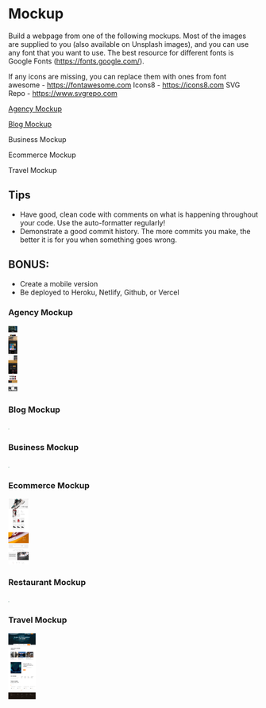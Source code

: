 # Mockup

Build a webpage from one of the following mockups. Most of the images are supplied to you (also available on Unsplash images), and you can use any font that you want to use. The best resource for different fonts is Google Fonts (https://fonts.google.com/). 

If any icons are missing, you can replace them with ones from 
font awesome - https://fontawesome.com
Icons8 - https://icons8.com
SVG Repo - https://www.svgrepo.com



[Agency Mockup](#agency-mockup)

[Blog Mockup](#blog-mockup)

Business Mockup 



Ecommerce Mockup



Travel Mockup





## Tips 

- Have good, clean code with comments on what is happening throughout your code. Use the auto-formatter regularly!
- Demonstrate a good commit history. The more commits you make, the better it is for you when something goes wrong.

## BONUS:
- Create a mobile version
- Be deployed to Heroku, Netlify, Github, or Vercel





### Agency Mockup



<img src="Agency/agency.jpg" style="zoom:13%;" />





### Blog Mockup

<img src="Blog/Blog.png" style="zoom:13%;" />



### Business Mockup

<img src="Business/BusinessLandingPage.png" style="zoom:13%;" />



### Ecommerce Mockup

<img src="Ecommerce/commerce.jpg" style="zoom:13%;" />



### Restaurant Mockup

<img src="Restaurant/Restaurant.png" style="zoom:13%;" />





### Travel Mockup

<img src="Travel/TravelHome.jpg" style="zoom:13%;" />